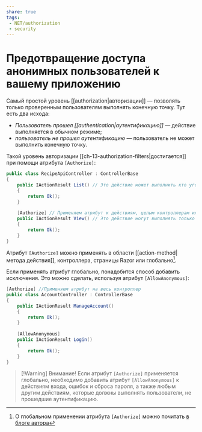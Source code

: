 ```yaml
---
share: true
tags:
 - NET/authorization
 - security
---
```

# Предотвращение доступа анонимных пользователей к вашему приложению
Самый простой уровень [[authorization|авторизации]] — позволять только проверенным пользователям выполнять конечную точку. Тут есть два исхода:
- *Пользователь прошел [[authentication|аутентификацию]]* — действие выполняется в обычном режиме;
- *пользователь не прошел аутентификацию* — пользователь не может выполнить конечную точку.

Такой уровень авторизации [[ch-13-authorization-filters|достигается]] при помощи атрибута `[Authorize]`:
```csharp
public class RecipeApiController : ControllerBase
{
	public IActionResult List() // Это действие может выполнить кто угодно
	{
		return Ok();
	}
	
	[Authorize] // Применяем атрибут к действиям, целым контроллерам или страницам
	public IActionResult View() // Это действие могут выполнять только прошедшие аутентификацию пользователи
	{
		return Ok();
	}
}
```
Атрибут `[Authorize]` можно применять в области [[action-method|метода действия]], контроллера, страницы Razor или глобально[^1].

Если применять атрибут глобально, понадобится способ добавить исключения. Это можно сделать, используя атрибут `[AllowAnonymous]`:
```csharp
[Authorize] //Применяем атрибут на весь контроллер
public class AccountController : ControllerBase
{
	public IActionResult ManageAccount()
	{
		return Ok();
	}
	
	[AllowAnonymous]
	public IActionResult Login()
	{
		return Ok();
	}
}
```

> [!Warning] Внимание!
> Если атрибут `[Authorize]` применяется глобально, необходимо добавить атрибут `[AllowAnonymous]` к действиям входа, ошибок и сброса пароля, а также любым другим действиям, которые должны выполнять пользователи, не прошедшие аутентификацию.

[^1]: О глобальном применении атрибута `[Authorize]` можно почитать [в блоге автора](https://andrewlock.net/setting-global-authorization-policies-using-the-defaultpolicy-and-the-fallbackpolicy-in-aspnet-core-3/)